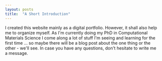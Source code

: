 ```yaml
---
layout: posts
title:  "A Short Introduction"
---
```



I created this website mainly as a digital portfolio. However, it shall also help me to organize myself. As I'm currently doing my PhD in Computational Materials Science I come along a lot of stuff I'm seeing and learning for the first time ... so maybe there will be a blog post about the one thing or the other - we'll see. In case you have any questions, don't hesitate to write me a message.